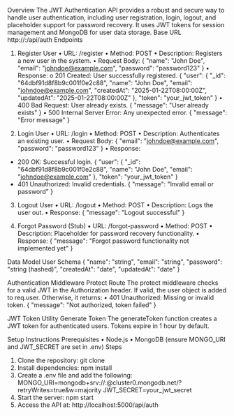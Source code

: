 Overview
The JWT Authentication API provides a robust and secure way to handle user authentication, including user registration, login, logout, and placeholder support for password recovery. It uses JWT tokens for session management and MongoDB for user data storage.
Base URL
http://<your-domain>:<port>/api/auth
Endpoints
1. Register User
•	URL: /register
•	Method: POST
•	Description: Registers a new user in the system.
•	Request Body:
{
  "name": "John Doe",
  "email": "johndoe@example.com",
  "password": "password123"
}
•	Response:
o	201 Created: User successfully registered.
{
  "user": {
    "_id": "64dbf91d8f8b9c001f0e2c88",
    "name": "John Doe",
    "email": "johndoe@example.com",
    "createdAt": "2025-01-22T08:00:00Z",
    "updatedAt": "2025-01-22T08:00:00Z"
  },
  "token": "your_jwt_token" }
•	400 Bad Request: User already exists.
   { "message": "User already exists" }
•	500 Internal Server Error: Any unexpected error.
{ "message": "Error message" }

2. Login User
•	URL: /login
•	Method: POST
•	Description: Authenticates an existing user.
•	Request Body:
{
  "email": "johndoe@example.com",
  "password": "password123"
}
•	Response:
-	200 OK: Successful login.
{
  "user": {
    "_id": "64dbf91d8f8b9c001f0e2c88",
    "name": "John Doe",
    "email": "johndoe@example.com"
  },
  "token": "your_jwt_token"
}
-	401 Unauthorized: Invalid credentials.
{ "message": "Invalid email or password" }

3. Logout User
•	URL: /logout
•	Method: POST
•	Description: Logs the user out.
•	Response:
{ "message": "Logout successful" }

4. Forgot Password (Stub)
•	URL: /forgot-password
•	Method: POST
•	Description: Placeholder for password recovery functionality.
•	Response:
{ "message": "Forgot password functionality not implemented yet" }

Data Model
User Schema
{
  "name": "string",
  "email": "string",
  "password": "string (hashed)",
  "createdAt": "date",
  "updatedAt": "date"
}

Authentication Middleware
Protect Route
The protect middleware checks for a valid JWT in the Authorization header. If valid, the user object is added to req.user. Otherwise, it returns:
•	401 Unauthorized: Missing or invalid token.
{ "message": "Not authorized, token failed" }

JWT Token Utility
Generate Token
The generateToken function creates a JWT token for authenticated users. Tokens expire in 1 hour by default.

Setup Instructions
Prerequisites
•	Node.js
•	MongoDB (ensure MONGO_URI and JWT_SECRET are set in .env)
Steps
1.	Clone the repository:
git clone <repository-url>
2.	Install dependencies:
npm install
3.	Create a .env file and add the following:
MONGO_URI=mongodb+srv://<username>:<password>@cluster0.mongodb.net/<database>?retryWrites=true&w=majority
JWT_SECRET=your_jwt_secret
4.	Start the server:
npm start
5.	Access the API at:
http://localhost:5000/api/auth
